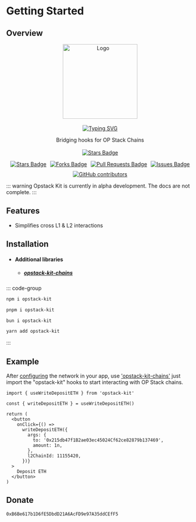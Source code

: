 # Getting Started

## Overview
<div align="center">
  <a href="https://github.com/opstack-kit">
    <img src="https://avatars.githubusercontent.com/u/176029081?s=200&v=4" title="Logo" alt="Logo" width="200" height="200"/>
  </a>
  <br><br>
  <a href="https://github.com/opstack-kit"><img src="https://readme-typing-svg.demolab.com?font=JetBrains+Mono&weight=800&size=30&pause=1000&center=true&repeat=false&random=false&width=435&lines&color=F70000&width=435&lines=Opstack+Kit" alt="Typing SVG" />
  </a>

</div>
<p align="center">
  Bridging hooks for OP Stack Chains
    <br><br>
  <a href="https://www.npmjs.com/package/opstack-kit">
    <img src="https://img.shields.io/npm/v/opstack-kit" alt="Stars Badge" />
  </a>
</p>

<div align="center" style="display: flex; justify-content: center; flex-wrap: wrap; gap: 10px;">
  <a href="https://github.com/opstack-kit/opstack-kit/stargazers">
    <img src="https://img.shields.io/github/stars/opstack-kit" alt="Stars Badge" />
  </a>
  <a href="https://github.com/opstack-kit/opstack-kit/forks"><img src="https://img.shields.io/github/forks/opstack-kit/opstack-kit" alt="Forks Badge"/>
  </a>
  <a href="https://github.com/opstack-kit/opstack-kit/pulls">
    <img src="https://img.shields.io/github/issues-pr/opstack-kit/opstack-kit" alt="Pull Requests Badge" />
  </a>
  <a href="https://github.com/opstack-kit/opstack-kit/issues">
    <img src="https://img.shields.io/github/issues/opstack-kit/opstack-kit" alt="Issues Badge" />
  </a>
  <a href="https://github.com/opstack-kit/opstack-kit/graphs/contributors">
    <img alt="GitHub contributors" src="https://img.shields.io/github/contributors/opstack-kit/opstack-kit?color=2b9348">
  </a>
</div>

::: warning
Opstack Kit is currently in alpha development. The docs are not complete.
:::

## Features

- Simplifies cross L1 & L2 interactions

## Installation
- #### Additional libraries
  - ##### [opstack-kit-chains](/docs/opstack-kit-chains.md)

::: code-group

```bash [npm]
npm i opstack-kit
```

```bash [pnpm]
pnpm i opstack-kit
```

```bash [bun]
bun i opstack-kit
```

```bash [yarn]
yarn add opstack-kit
```

:::



## Example

After [configuring](/docs/configuration.md
) the network in your app, use ['opstack-kit-chains'](/docs/opstack-kit-chains.md) just import the "opstack-kit" hooks to start interacting with OP Stack chains.

```tsx
import { useWriteDepositETH } from 'opstack-kit'

const { writeDepositETH } = useWriteDepositETH()

return (
  <button
    onClick={() =>
      writeDepositETH({
        args: {
          to: '0x215db47f1B2ae03ec45024Cf62ce82879b137469',
          amount: 1n,
        },
        l2ChainId: 11155420,
      })}
  >
    Deposit ETH
  </button>
)
```

## Donate
```EVM [EVM]
0xB6Be617b1D6fE5DbdD21A6AcFD9e97A35ddCEfF5
```